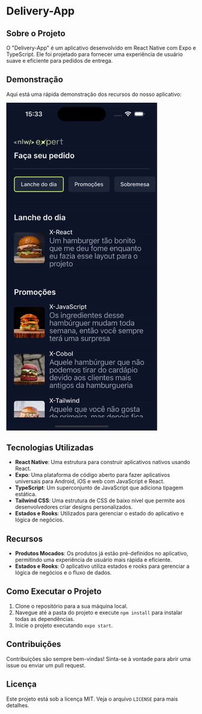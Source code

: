 # Delivery-App

## Sobre o Projeto

O "Delivery-App" é um aplicativo desenvolvido em React Native com Expo e TypeScript. Ele foi projetado para fornecer uma experiência de usuário suave e eficiente para pedidos de entrega.


## Demonstração

Aqui está uma rápida demonstração dos recursos do nosso aplicativo:


<img src="src/assets/products/girf/delivery-app.gif" width="400" width="auto" />

## Tecnologias Utilizadas

- **React Native**: Uma estrutura para construir aplicativos nativos usando React.
- **Expo**: Uma plataforma de código aberto para fazer aplicativos universais para Android, iOS e web com JavaScript e React.
- **TypeScript**: Um superconjunto de JavaScript que adiciona tipagem estática.
- **Tailwind CSS**: Uma estrutura de CSS de baixo nível que permite aos desenvolvedores criar designs personalizados.
- **Estados e Rooks**: Utilizados para gerenciar o estado do aplicativo e lógica de negócios.

## Recursos

- **Produtos Mocados**: Os produtos já estão pré-definidos no aplicativo, permitindo uma experiência de usuário mais rápida e eficiente.
- **Estados e Rooks**: O aplicativo utiliza estados e rooks para gerenciar a lógica de negócios e o fluxo de dados.

## Como Executar o Projeto

1. Clone o repositório para a sua máquina local.
2. Navegue até a pasta do projeto e execute `npm install` para instalar todas as dependências.
3. Inicie o projeto executando `expo start`.

## Contribuições

Contribuições são sempre bem-vindas! Sinta-se à vontade para abrir uma issue ou enviar um pull request.

## Licença

Este projeto está sob a licença MIT. Veja o arquivo `LICENSE` para mais detalhes.

